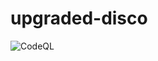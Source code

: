 # upgraded-disco
![CodeQL](https://github.com/mrjonstrong/upgraded-disco/workflows/CodeQL/badge.svg?branch=main)
